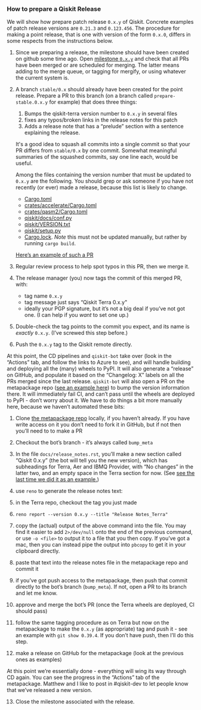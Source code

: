 ### How to prepare a Qiskit Release

We will show how prepare patch release `0.x.y` of Qiskit.  Concrete examples of patch release
versions are `0.21.3` and `0.123.456`.  The procedure for making a point release, that is one with
version of the form `0.x.0`, differs in some respects from the instructions below.

1. Since we preparing a release, the milestone should have been created on github some
 time ago. Open [milestone `0.x.y`](https://github.com/Qiskit/qiskit-terra/milestones)
 and check that all PRs have been merged or are scheduled for merging. The latter means
 adding to the merge queue, or tagging for mergify, or using whatever the current system is.

2. A branch `stable/0.x` should already have been created for the point release. Prepare a PR to this
   branch (on a branch called `prepare-stable.0.x.y` for example) that does three things:
   1. Bumps the qiskit-terra version number to `0.x.y` in several files
   2. fixes any typos/broken links in the release notes for this patch
   3. Adds a release note that has a “prelude” section with a sentence explaining the release.

   It's a good idea to squash all commits into a single commit so that your PR differs from `stable/0.x`  by one commit.
   Somewhat meaningful summaries of the squashed commits, say one line each, would be useful.

   Among the files containing the version number that must be updated to `0.x.y` are the following.
   You should grep or ask someone if you have not recently (or ever) made a release, because this list is likely to
   change.
    * [Cargo.toml](https://github.com/Qiskit/qiskit-terra/blob/main/Cargo.toml)
    * [crates/accelerate/Cargo.toml](https://github.com/Qiskit/qiskit-terra/blob/main/crates/accelerate/Cargo.toml)
    * [crates/qasm2/Cargo.toml](https://github.com/Qiskit/qiskit-terra/blob/main/crates/qasm2/Cargo.toml)
    * [qiskit/docs/conf.py](https://github.com/Qiskit/qiskit-terra/blob/main/docs/conf.py)
    * [qiskit/VERSION.txt](https://github.com/Qiskit/qiskit-terra/blob/main/qiskit/VERSION.txt)
    * [qiskit/setup.py](https://github.com/Qiskit/qiskit-terra/blob/main/setup.py)
    * [Cargo.lock](https://github.com/Qiskit/qiskit-terra/blob/main/Cargo.lock). *Note* this must not be updated manually,
      but rather by running `cargo build`.

   [Here’s an example of such a PR](https://github.com/Qiskit/qiskit-terra/pull/9193)

3. Regular review process to help spot typos in this PR, then we merge it.

4. The release manager (you) now tags the commit of this merged PR, with:

    * tag name `0.x.y`
    * tag message just says “Qiskit Terra 0.x.y"
    * ideally your PGP signature, but it’s not a big deal if you’ve not got one. (I can help if you _want_ to set one up.)

5. Double-check the tag points to the commit you expect, and its name is _exactly_ `0.x.y`. (I’ve screwed this step before.)
6. Push the `0.x.y` tag to the Qiskit remote directly.

At this point, the CD pipelines and `qiskit-bot` take over (look in the “Actions” tab, and follow
the links to Azure to see), and will handle building and deploying all the (many) wheels to PyPI.
It will also generate a “release” on GitHub, and populate it based on the “Changelog: X” labels on
all the PRs merged since the last release.  `qiskit-bot` will also open a PR on the metapackage repo
([see an example here](https://github.com/Qiskit/qiskit/pull/1640)) to bump the version information
there.  It will immediately fail CI, and can’t pass until the wheels are deployed to PyPI - don’t
worry about it.  We have to do things a bit more manually here, because we haven’t automated these
bits:

1. Clone [the metapackage repo](https://github.com/Qiskit/qiskit-metapackage) locally, if you haven’t already.
   If you have write access on it you don’t need to fork it in GitHub, but if not then you’ll need
   to to make a PR

2. Checkout the bot’s branch - it’s always called `bump_meta`

3. In the file `docs/release_notes.rst`, you’ll make a new section called “Qiskit 0.x.y” (the bot
   will tell you the new version), which has subheadings for Terra, Aer and IBMQ Provider, with “No
   changes” in the latter two, and an empty space in the Terra section for now. (See
   [see the last time we did it as an example.](https://github.com/Qiskit/qiskit/pull/1640))

4. use `reno` to generate the release notes text:

5. in the Terra repo, checkout the tag you just made

6. `reno report --version 0.x.y --title "Release Notes_Terra"`

7. copy the (actual) output of the above command into the file.  You may find it easier to add
   `2>/dev/null` onto the end of the previous command, or use `-o <file>` to output it to a file
   that you then copy.  If you’ve got a mac, then you can instead pipe the output into `pbcopy` to
   get it in your clipboard directly.

8. paste that text into the release notes file in the metapackage repo and commit it

9. if you’ve got push access to the metapackage, then push that commit directly to the bot’s branch
   (`bump_meta`).  If not, open a PR to its branch and let me know.

10. approve and merge the bot’s PR (once the Terra wheels are deployed, CI should pass)

11. follow the same tagging procedure as on Terra but now on the metapackage to make the `0.x.y` (as
    appropriate) tag and push it - see an example with `git show 0.39.4`.  If you don’t have push,
    then I’ll do this step.

12. make a release on GitHub for the metapackage (look at the previous ones as examples)

At this point we’re essentially done - everything will wing its way through CD again.  You can see the progress
in the “Actions” tab of the metapackage.  Matthew and I like to post in #qiskit-dev to let people
know that we’ve released a new version.

13. Close the milestone associated with the release.
